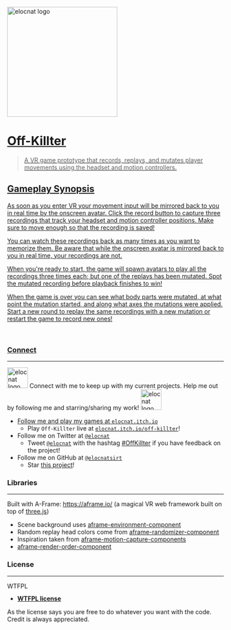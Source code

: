 <br/>
<a href="https://elocnat.itch.io/off-killter"><img src="https://i.imgur.com/OD9Lp52.jpg" title="Play Off-Killter now at elocnat.itch.io!" alt="elocnat logo" width="256">

# Off-Killter

> A VR game prototype that records, replays, and mutates player movements using the headset and motion controllers.

## Gameplay Synopsis

As soon as you enter VR your movement input will be mirrored back to you in real time by the onscreen avatar. Click the record button to capture three recordings that track your headset and motion controller positions. Make sure to move enough so that the recording is saved!

You can watch these recordings back as many times as you want to memorize them. Be aware that while the onscreen avatar is mirrored back to you in real time, your recordings are not.

When you're ready to start, the game will spawn avatars to play all the recordings three times each; but one of the replays has been mutated. Spot the mutated recording before playback finishes to win!

When the game is over you can see what body parts were mutated, at what point the mutation started, and along what axes the mutations were applied. Start a new round to replay the same recordings with a new mutation or restart the game to record new ones!

<br/>

### Connect
---

<a href="https://elocnat.itch.io"><img src="https://i.imgur.com/s5iagnG.png" title="Play my games on https://elocnat.itch.io" alt="elocnat logo" width="48" height="48"></a> Connect with me to keep up with my current projects. Help me out by following me and starring/sharing my work! <a href="https://twitter.com/elocnat"><img src="https://i.imgur.com/s5iagnG.png" title="Follow me on Twitter at @elocnat!" alt="elocnat logo" width="48" height="48">

- Follow me and play my games at <a href="https://elocnat.itch.io" target="_blank">`elocnat.itch.io`</a>
  - Play `Off-Killter` live at <a href="https://elocnat.itch.io/off-killter" target="_blank">`elocnat.itch.io/off-killter`</a>!
- Follow me on Twitter at <a href="https://twitter.com/elocnat" target="_blank">`@elocnat`</a>
  - Tweet <a href="https://twitter.com/elocnat" target="_blank">`@elocnat`</a> with the hashtag <a href="https://twitter.com/hashtag/OffKillter?f=live" target="_blank">#OffKillter</a> if you have feedback on the project!
- Follow me on GitHub at <a href="https://github.com/elocnatsirt" target="_blank">`@elocnatsirt`</a>
  - Star <a href="https://github.com/elocnatsirt/off-killter" target="_blank">this project</a>!

### Libraries
---

Built with A-Frame: https://aframe.io/ (a magical VR web framework built on top of [three.js](https://threejs.org/))
* Scene background uses [aframe-environment-component](https://github.com/supermedium/aframe-environment-component)
* Random replay head colors come from [aframe-randomizer-component](https://github.com/supermedium/superframe/tree/master/components/randomizer)
* Inspiration taken from [aframe-motion-capture-components](https://github.com/dmarcos/aframe-motion-capture-components/)
* [aframe-render-order-component](https://github.com/supermedium/superframe/tree/master/components/render-order)

### License
---

<a href="http://www.wtfpl.net/"><img src="http://www.wtfpl.net/wp-content/uploads/2012/12/wtfpl-badge-4.png" width="80" height="15" alt="WTFPL" /></a>

- **[WTFPL license](http://www.wtfpl.net/txt/copying/)**

As the license says you are free to do whatever you want with the code. Credit is always appreciated.
